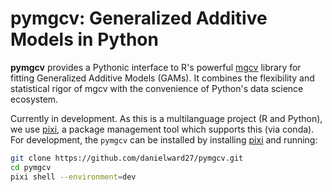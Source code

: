 # pymgcv: Generalized Additive Models in Python

**pymgcv** provides a Pythonic interface to R's powerful [mgcv](https://cran.r-project.org/web/packages/mgcv/index.html) library for fitting Generalized Additive Models (GAMs). It combines the flexibility and statistical rigor of mgcv with the convenience of Python's data science ecosystem.

Currently in development. As this is a multilanguage project (R and Python), we use
[pixi](https://pixi.sh/latest/), a package management tool which supports this (via
conda). For development, the ``pymgcv`` can be installed by installing
[pixi](https://pixi.sh/latest/) and running:

```bash
git clone https://github.com/danielward27/pymgcv.git
cd pymgcv
pixi shell --environment=dev
```
